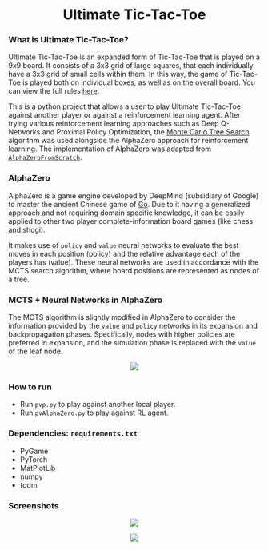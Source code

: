 <h1 align="center">Ultimate Tic-Tac-Toe</h1> 

### What is Ultimate Tic-Tac-Toe?

Ultimate Tic-Tac-Toe is an expanded form of Tic-Tac-Toe that is played on a 9x9 board. It consists of a 3x3 grid of large squares, that each individually have a 3x3 grid of small cells within them. In this way, the game of Tic-Tac-Toe is played both on individual boxes, as well as on the overall board. You can view the full rules [here](https://mathwithbaddrawings.com/2013/06/16/ultimate-tic-tac-toe/).

This is a python project that allows a user to play Ultimate Tic-Tac-Toe against another player or against a reinforcement learning agent. After trying various reinforcement learning approaches such as Deep Q-Networks and Proximal Policy Optimization, the [Monte Carlo Tree Search](https://en.wikipedia.org/wiki/Monte_Carlo_tree_search) algorithm was used alongside the AlphaZero approach for reinforcement learning. The implementation of AlphaZero was adapted from [`AlphaZeroFromScratch`](https://github.com/foersterrobert/AlphaZeroFromScratch).

### AlphaZero

AlphaZero is a game engine developed by DeepMind (subsidiary of Google) to master the ancient Chinese game of [Go](https://en.wikipedia.org/wiki/Go_(game)). Due to it having a generalized approach and not requiring domain specific knowledge, it can be easily applied to other two player complete-information board games (like chess and shogi).

It makes use of `policy` and `value` neural networks to evaluate the best moves in each position (policy) and the relative advantage each of the players has (value). These neural networks are used in accordance with the MCTS search algorithm, where board positions are represented as nodes of a tree.

### MCTS + Neural Networks in AlphaZero

The MCTS algorithm is slightly modified in AlphaZero to consider the information provided by the `value` and `policy` networks in its expansion and backpropagation phases. Specifically, nodes with higher policies are preferred in expansion, and the simulation phase is replaced with the `value` of the leaf node. 

<p align="center" width="100%">
    <img src="https://github.com/samkas125/ultimate-tictactoe/assets/101554474/3b0017da-5b1c-479c-8229-310fee38357a"> 
</p>


### How to run
- Run `pvp.py` to play against another local player.
- Run `pvAlphaZero.py` to play against RL agent.

### Dependencies: `requirements.txt`
- PyGame
- PyTorch
- MatPlotLib
- numpy
- tqdm

### Screenshots

<p align="center" width="100%">
    <img src="https://user-images.githubusercontent.com/101554474/235619968-23c7c257-96b3-4d11-812c-2207f2936b0f.png"> 
</p>

<p align="center" width="100%">
    <img src="https://github.com/samkas125/ultimate-tictactoe/assets/101554474/462efaf6-8a97-46f6-917e-0bacacf32f02"> 
</p>





